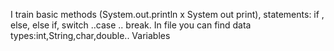 I train basic methods (System.out.println x System out  print), statements: if , else, else if, switch ..case .. break.
In file you can find data types:int,String,char,double..
Variables
